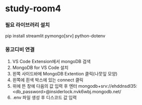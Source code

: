 # study-room4


### 필요 라이브러리 설치
pip install streamlit pymongo[srv] python-dotenv


### 몽고디비 연결 
1. VS Code Extension에서 mongoDB 검색 
2. MongoDB for VS Code 설치
3. 왼쪽 사이드바에 MongoDB Extention 클릭(나뭇잎 모양)
4. 왼쪽에 흰색 박스에 있는 connect 클릭
5. 위에 뜬 창에 다음의 값 입력 후 엔터 mongodb+srv://ehddnsdl35:<db_password>@insiderlock.nvk6wbj.mongodb.net/
6. .env 파일 생성 후 디스코드 값 입력

